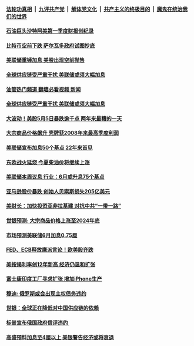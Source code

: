 ####  [法轮功真相](../../../../basic/blob/master/README.md?t=05171431) &nbsp;|&nbsp; [九评共产党](../../../../9ping.md/blob/master/README.md?t=05171431) &nbsp;|&nbsp; [解体党文化](../../../../jtdwh.md/blob/master/README.md?t=05171431)  &nbsp;|&nbsp; [共产主义的终极目的](../../../../gczydzjmd.md/blob/master/README.md?t=05171431) &nbsp;|&nbsp; [魔鬼在统治我们的世界](../../../../mgztzwmdsj.md/blob/master/README.md?t=05171431) 

#### [石油巨头沙特阿美第一季度财报创纪录](../pages/soh7/620948.md?t=05171431) 
#### [比特币空前下跌 萨尔瓦多政府试图抄底](../pages/soh7/619483.md?t=05171431) 
#### [美联储重锤加息 美股出现空前抛售 ](../pages/soh7/619186.md?t=05171431) 
#### [全球供应链受严重干扰 美联储或须大幅加息 ](../pages/soh7/618673.md?t=05171431) 
#### [油管热门频道 翻墙必看视频 新闻](http://45.76.130.85:81/youtube.html?05171431)
#### [全球供应链受严重干扰 美联储或须大幅加息 ](../pages/soh7/618673.md?t=05171431) 
#### [大波动！美股5月5日暴跌逾千点 两年来最糟的一天](../pages/soh7/618436.md?t=05171431) 
#### [大宗商品价格飙升 壳牌获2008年来最高季度利润](../pages/soh7/618235.md?t=05171431) 
#### [美联储宣布加息50个基点 22年来首见](../pages/soh7/618106.md?t=05171431) 
#### [东欧战火延烧 今夏柴油价将继续上涨](../pages/soh7/617323.md?t=05171431) 
#### [美联储本周议息 行业：6月或升息75个基点](../pages/soh7/617329.md?t=05171431) 
#### [亚马逊股价暴跌 创始人贝索斯损失205亿美元](../pages/soh7/616894.md?t=05171431) 
#### [美财长：加快投资亚非拉基建 对抗中共“一带一路”](../pages/soh7/616744.md?t=05171431) 
#### [世银预测: 大宗商品价格上涨至2024年底](../pages/soh7/615754.md?t=05171431) 
#### [市场预测美联储6月加息0.75厘](../pages/soh7/614855.md?t=05171431) 
#### [FED、ECB释放鹰派言论！欧美股齐跌](../pages/soh7/614657.md?t=05171431) 
#### [美按揭利率创12年新高   经济仍温和扩张](../pages/soh7/614216.md?t=05171431) 
#### [富士康印度工厂寻求扩张 增加iPhone生产](../pages/soh7/613691.md?t=05171431) 
#### [穆迪: 俄罗斯或会出现主权债务违约](../pages/soh7/612704.md?t=05171431) 
#### [世银：全球正在降低对中国供应链的依赖](../pages/soh7/611783.md?t=05171431) 
#### [标普宣布俄国政府信评违约 ](../pages/soh7/610868.md?t=05171431) 
#### [高盛预料加息至4厘以上 美银警告经济或将衰退](../pages/soh7/610691.md?t=05171431) 
<img src='http://gfw-breaker.win/goodnews/indexes/soh7.md' width='0px' height='0px'/>
